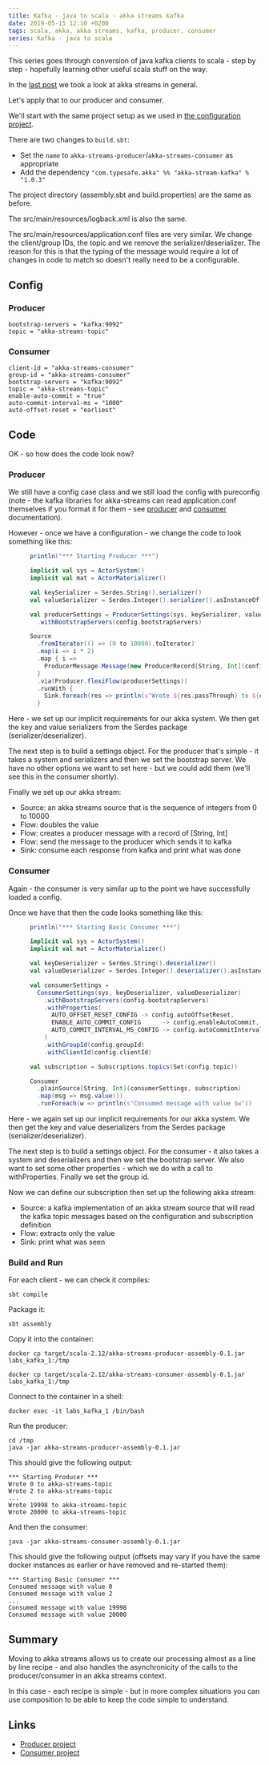 ```yaml
---
title: Kafka - java to scala - akka streams kafka
date: 2019-05-15 12:10 +0200
tags: scala, akka, akka streams, kafka, producer, consumer
series: Kafka - java to scala
---
```


This series goes through conversion of java kafka clients to scala - step by step - hopefully learning other useful scala stuff on the way.

In the [last post](/2019/05/08/kafka-java-to-scala-akka-streams-basics/) we took a look at akka streams in general.

Let's apply that to our producer and consumer.

We'll start with the same project setup as we used in [the configuration project](/2019/05/03/kafka-java-to-scala-scala-v2/).

There are two changes to `build.sbt`:

- Set the `name` to `akka-streams-producer`/`akka-streams-consumer` as appropriate
- Add the dependency `"com.typesafe.akka" %% "akka-stream-kafka" % "1.0.3"`

The project directory (assembly.sbt and build.properties) are the same as before.

The src/main/resources/logback.xml is also the same.

The src/main/resources/application.conf files are very similar. We change the client/group IDs, the topic and we remove the serializer/deserializer. The reason for this is that the typing of the message would require a lot of changes in code to match so doesn't really need to be a configurable.

## Config

### Producer

```
bootstrap-servers = "kafka:9092"
topic = "akka-streams-topic"
```

### Consumer

```
client-id = "akka-streams-consumer"
group-id = "akka-streams-consumer"
bootstrap-servers = "kafka:9092"
topic = "akka-streams-topic"
enable-auto-commit = "true"
auto-commit-interval-ms = "1000"
auto-offset-reset = "earliest"
```

## Code

OK - so how does the code look now?

### Producer

We still have a config case class and we still load the config with pureconfig (note - the kafka libraries for akka-streams can read application.conf themselves if you format it for them - see [producer](https://doc.akka.io/docs/alpakka-kafka/current/producer.html#settings) and [consumer](https://doc.akka.io/docs/alpakka-kafka/current/consumer.html#settings) documentation).

However - once we have a configuration - we change the code to look something like this:

```scala
      println("*** Starting Producer ***")

      implicit val sys = ActorSystem()
      implicit val mat = ActorMaterializer()

      val keySerializer = Serdes.String().serializer()
      val valueSerializer = Serdes.Integer().serializer().asInstanceOf[Serializer[Int]]

      val producerSettings = ProducerSettings(sys, keySerializer, valueSerializer)
        .withBootstrapServers(config.bootstrapServers)

      Source
        .fromIterator(() => (0 to 10000).toIterator)
        .map(i => i * 2)
        .map { i =>
          ProducerMessage.Message(new ProducerRecord[String, Int](config.topic, i), i)
        }
        .via(Producer.flexiFlow(producerSettings))
        .runWith {
          Sink.foreach(res => println(s"Wrote ${res.passThrough} to ${config.topic}"))
        }
```

Here - we set up our implicit requirements for our akka system. We then get the key and value serializers from the Serdes package (serializer/deserializer).

The next step is to build a settings object. For the producer that's simple - it takes a system and serializers and then we set the bootstrap server. We have no other options we want to set here - but we could add them (we'll see this in the consumer shortly).

Finally we set up our akka stream:

- Source: an akka streams source that is the sequence of integers from 0 to 10000
- Flow: doubles the value
- Flow: creates a producer message with a record of [String, Int]
- Flow: send the message to the producer which sends it to kafka
- Sink: consume each response from kafka and print what was done

### Consumer

Again - the consumer is very similar up to the point we have successfully loaded a config.

Once we have that then the code looks something like this:

```scala
      println("*** Starting Basic Consumer ***")

      implicit val sys = ActorSystem()
      implicit val mat = ActorMaterializer()

      val keyDeserializer = Serdes.String().deserializer()
      val valueDeserializer = Serdes.Integer().deserializer().asInstanceOf[Deserializer[Int]]

      val consumerSettings =
        ConsumerSettings(sys, keyDeserializer, valueDeserializer)
          .withBootstrapServers(config.bootstrapServers)
          .withProperties(
            AUTO_OFFSET_RESET_CONFIG -> config.autoOffsetReset,
            ENABLE_AUTO_COMMIT_CONFIG      -> config.enableAutoCommit,
            AUTO_COMMIT_INTERVAL_MS_CONFIG -> config.autoCommitIntervalMs
          )
          .withGroupId(config.groupId)
          .withClientId(config.clientId)

      val subscription = Subscriptions.topics(Set(config.topic))

      Consumer
        .plainSource[String, Int](consumerSettings, subscription)
        .map(msg => msg.value())
        .runForeach(w => println(s"Consumed message with value $w"))
```

Here - we again set up our implicit requirements for our akka system. We then get the key and value deserializers from the Serdes package (serializer/deserializer).

The next step is to build a settings object. For the consumer - it also takes a system and deserializers and then we set the bootstrap server. We also want to set some other properties - which we do with a call to withProperties. Finally we set the group id.

Now we can define our subscription then set up the following akka stream:

- Source: a kafka implementation of an akka stream source that will read the kafka topic messages based on the configuration and subscription definition
- Flow: extracts only the value
- Sink: print what was seen

### Build and Run

For each client - we can check it compiles:

```shell
sbt compile
```

Package it:

```shell
sbt assembly
```

Copy it into the container:

```shell
docker cp target/scala-2.12/akka-streams-producer-assembly-0.1.jar labs_kafka_1:/tmp
```

```shell
docker cp target/scala-2.12/akka-streams-consumer-assembly-0.1.jar labs_kafka_1:/tmp
```

Connect to the container in a shell:

```shell
docker exec -it labs_kafka_1 /bin/bash
```

Run the producer:

```shell
cd /tmp
java -jar akka-streams-producer-assembly-0.1.jar
```

This should give the following output:

```
*** Starting Producer ***
Wrote 0 to akka-streams-topic
Wrote 2 to akka-streams-topic
...
Wrote 19998 to akka-streams-topic
Wrote 20000 to akka-streams-topic
```

And then the consumer:

```shell
java -jar akka-streams-consumer-assembly-0.1.jar
```

This should give the following output (offsets may vary if you have the same docker instances as earlier or have removed and re-started them):

```
*** Starting Basic Consumer ***
Consumed message with value 0
Consumed message with value 2
...
Consumed message with value 19998
Consumed message with value 20000
```

## Summary

Moving to akka streams allows us to create our processing almost as a line by line recipe - and also handles the asynchronicity of the calls to the producer/consumer in an akka streams context.

In this case - each recipe is simple - but in more complex situations you can use composition to be able to keep the code simple to understand.

## Links

- [Producer project](https://github.com/chrissearle/kafka-java-to-scala/tree/master/akka-streams-kafka/producer)
- [Consumer project](https://github.com/chrissearle/kafka-java-to-scala/tree/master/akka-streams-kafka/consumer)
